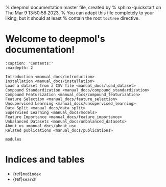 % deepmol documentation master file, created by
% sphinx-quickstart on Thu Mar  9 13:50:58 2023.
% You can adapt this file completely to your liking, but it should at least
% contain the root `toctree` directive.

# Welcome to deepmol's documentation!

```{toctree}
:caption: 'Contents:'
:maxdepth: 2

Introduction <manual_docs/introduction>
Installation <manual_docs/installation>
Load a dataset from a CSV file <manual_docs/load_dataset>
Compound Standardization <manual_docs/compound_standardization>
Compound Featurization <manual_docs/compound_featurization>
Feature Selection <manual_docs/feature_selection>
Unsupervised Learning <manual_docs/unsupervised_learning>
Data Split <manual_docs/data_split>
Supervised Learning <manual_docs/models>
Feature Importance <manual_docs/feature_importance>
Unbalanced Datasets <manual_docs/unbalanced_datasets>
About us <manual_docs/about_us>
Related publications <manual_docs/publications>

modules
```

# Indices and tables

- {ref}`modindex`
- {ref}`search`
